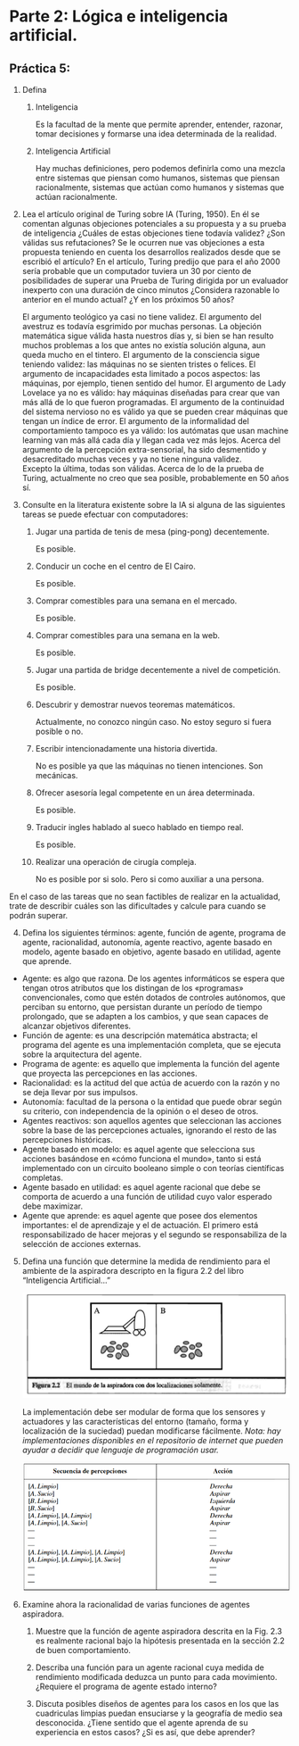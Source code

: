 # Parte 2: Lógica e inteligencia artificial.

## Práctica 5:

1. Defina
    1. Inteligencia

        Es la facultad de la mente que permite aprender, entender, razonar, tomar decisiones y formarse una idea determinada de la realidad.

    2. Inteligencia Artificial

        Hay muchas definiciones, pero podemos definirla como una mezcla entre sistemas que piensan como humanos, sistemas que piensan racionalmente, sistemas que actúan como humanos y sistemas que actúan racionalmente.

2. Lea el artículo original de Turing sobre IA (Turing, 1950). En él se comentan algunas objeciones potenciales a su propuesta y a su prueba de inteligencia ¿Cuáles de estas objeciones tiene todavía validez? ¿Son válidas sus refutaciones? Se le ocurren nue vas objeciones a esta propuesta teniendo en cuenta los desarrollos realizados desde que se escribió el artículo? En el artículo, Turing predijo que para el año 2000 sería probable que un computador tuviera un 30 por ciento de posibilidades de superar una Prueba de Turing dirigida por un evaluador inexperto con una duración de cinco minutos ¿Considera razonable lo anterior en el mundo actual? ¿Y en los próximos 50 años?

    El argumento teológico ya casi no tiene validez. El argumento del avestruz es todavía esgrimido por muchas personas. La objeción matemática sigue válida hasta nuestros días y, si bien se han resulto muchos problemas a los que antes no existía solución alguna, aun queda mucho en el tintero. El argumento de la consciencia sigue teniendo validez: las máquinas no se sienten tristes o felices. El argumento de incapacidades esta limitado a pocos aspectos: las máquinas, por ejemplo, tienen sentido del humor. El argumento de Lady Lovelace ya no es válido: hay máquinas diseñadas para crear que van más allá de lo que fueron programadas. El argumento de la continuidad del sistema nervioso no es válido ya que se pueden crear máquinas que tengan un índice de error. El argumento de la informalidad del comportamiento tampoco es ya válido: los autómatas que usan machine learning van más allá cada día y llegan cada vez más lejos. Acerca del argumento de la percepción extra-sensorial, ha sido desmentido y desacreditado muchas veces y ya no tiene ninguna validez.  
    Excepto la última, todas son válidas. Acerca de lo de la prueba de Turing, actualmente no creo que sea posible, probablemente en 50 años sí.

3. Consulte en la literatura existente sobre la IA si alguna de las siguientes tareas se puede efectuar con computadores:

    1. Jugar una partida de tenis de mesa (ping-pong) decentemente.

        Es posible.

    2. Conducir un coche en el centro de El Cairo.

        Es posible.

    3. Comprar comestibles para una semana en el mercado.

        Es posible.

    4. Comprar comestibles para una semana en la web.

        Es posible.

    5. Jugar una partida de bridge decentemente a nivel de competición.

        Es posible.

    6. Descubrir y demostrar nuevos teoremas matemáticos.

        Actualmente, no conozco ningún caso. No estoy seguro si fuera posible o no.

    7. Escribir intencionadamente una historia divertida.

        No es posible ya que las máquinas no tienen intenciones. Son mecánicas.

    8. Ofrecer asesoría legal competente en un área determinada.

        Es posible.

    9. Traducir ingles hablado al sueco hablado en tiempo real.

        Es posible.

    10. Realizar una operación de cirugía compleja.

        No es posible por si solo. Pero si como auxiliar a una persona.

En el caso de las tareas que no sean factibles de realizar en la actualidad, trate de describir cuáles son las dificultades y calcule para cuando se podrán superar.

4. Defina los siguientes términos: agente, función de agente, programa de agente, racionalidad, autonomía, agente reactivo, agente basado en modelo, agente basado en objetivo, agente basado en utilidad, agente que aprende.

* Agente: es algo que razona. De los agentes informáticos se espera que tengan otros atributos que los distingan de los «programas» convencionales, como que estén dotados de controles autónomos, que perciban su entorno, que persistan durante un período de tiempo prolongado, que se adapten a los cambios, y que sean capaces de alcanzar objetivos diferentes.
* Función de agente: es una descripción matemática abstracta; el programa del agente es una implementación completa, que se ejecuta sobre la arquitectura del agente.
* Programa de agente: es aquello que implementa la función del agente que proyecta las percepciones en las acciones.
* Racionalidad: es la actitud del que actúa de acuerdo con la razón y no se deja llevar por sus impulsos.
* Autonomía: facultad de la persona o la entidad que puede obrar según su criterio, con independencia de la opinión o el deseo de otros.
* Agentes reactivos: son aquellos agentes que seleccionan las acciones sobre la base de las percepciones actuales, ignorando el resto de las percepciones históricas.
* Agente basado en modelo: es aquel agente que selecciona sus acciones basándose en «cómo funciona el mundo», tanto si está implementado con un circuito booleano simple o con teorías científicas completas.
* Agente basado en utilidad: es aquel agente racional que debe se comporta de acuerdo a una función de utilidad cuyo valor esperado debe maximizar.
* Agente que aprende: es aquel agente que posee dos elementos importantes: el de aprendizaje y el de actuación. El primero está responsabilizado de hacer mejoras y el segundo se responsabiliza de la selección de acciones externas.

5. Defina una función que determine la medida de rendimiento para el ambiente de la aspiradora descripto en la figura 2.2 del libro “Inteligencia Artificial...”

    ![aspiradora](img/aspiradora.png)

    La implementación debe ser modular de forma que los sensores y actuadores y las características del entorno (tamaño, forma y localización de la suciedad) puedan modificarse fácilmente. _Nota: hay implementaciones disponibles en el repositorio de internet que pueden ayudar a decidir que lenguaje de programación usar._

    ![funcion](img/funcion.png)

6. Examine ahora la racionalidad de varias funciones de agentes aspiradora.

    1. Muestre que la función de agente aspiradora descrita en la Fig. 2.3 es realmente racional bajo la hipótesis presentada en la sección 2.2 de buen comportamiento.

        

    2. Describa una función para un agente racional cuya medida de rendimiento modificada deduzca un punto para cada movimiento. ¿Requiere el programa de agente estado interno?
    3. Discuta posibles diseños de agentes para los casos en los que las cuadriculas limpias puedan ensuciarse y la geografía de medio sea desconocida. ¿Tiene sentido que el agente aprenda de su experiencia en estos casos? ¿Si es así, que debe aprender?